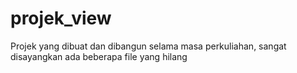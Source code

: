 # projek_view
Projek yang dibuat dan dibangun selama masa perkuliahan, sangat disayangkan ada beberapa file yang hilang
